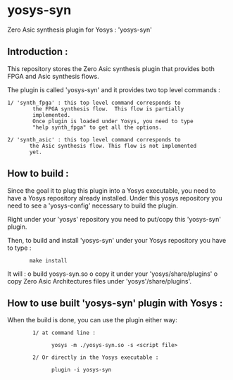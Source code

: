 # yosys-syn
Zero Asic synthesis plugin for Yosys : 'yosys-syn'

Introduction :
------------
This repository stores the Zero Asic synthesis plugin that provides both FPGA and Asic synthesis flows.

The plugin is called 'yosys-syn' and it provides two top level commands : 

	1/ 'synth_fpga' : this top level command corresponds to 
            the FPGA synthesis flow.  This flow is partially 
            implemented. 
            Once plugin is loaded under Yosys, you need to type 
            "help synth_fpga" to get all the options.

	2/ 'synth_asic' : this top level command corresponds to 
           the Asic synthesis flow. This flow is not implemented 
           yet.

How to build :
-------------
Since the goal it to plug this plugin into a Yosys executable, you need to have a Yosys repository already installed. Under this yosys repository you need to see a 'yosys-config' necessary to build the plugin.

Right under your 'yosys' repository you need to put/copy this 'yosys-syn' plugin.

Then, to build and install 'yosys-syn' under your Yosys repository you have to type :

           make install

It will : 
	o  build yosys-syn.so
        o  copy it under your 'yosys/share/plugins'
        o  copy Zero Asic Architectures files under 'yosys'/share/plugins'.

How to use built 'yosys-syn' plugin with Yosys :
------------------------------------------
When the build is done, you can use the plugin either way: 

            1/ at command line : 

                  yosys -m ./yosys-syn.so -s <script file>

            2/ Or directly in the Yosys executable : 

                  plugin -i yosys-syn
               

